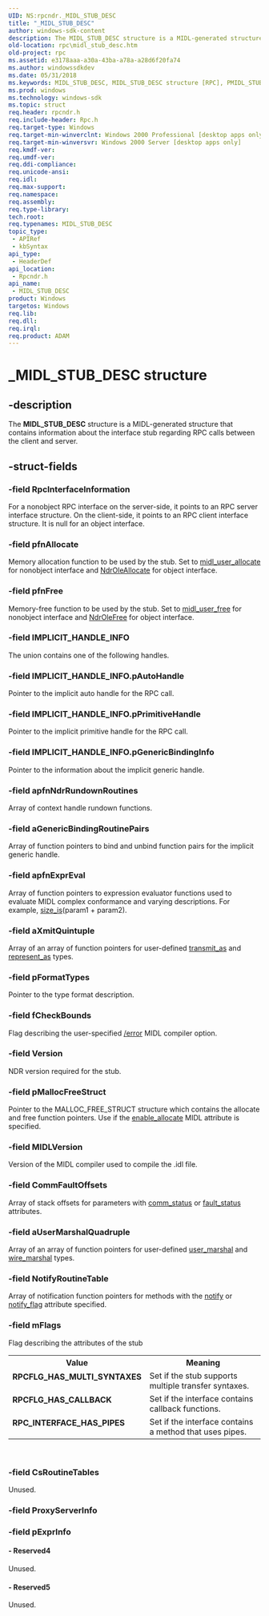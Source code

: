```yaml
---
UID: NS:rpcndr._MIDL_STUB_DESC
title: "_MIDL_STUB_DESC"
author: windows-sdk-content
description: The MIDL_STUB_DESC structure is a MIDL-generated structure that contains information about the interface stub regarding RPC calls between the client and server.
old-location: rpc\midl_stub_desc.htm
old-project: rpc
ms.assetid: e3178aaa-a30a-43ba-a78a-a28d6f20fa74
ms.author: windowssdkdev
ms.date: 05/31/2018
ms.keywords: MIDL_STUB_DESC, MIDL_STUB_DESC structure [RPC], PMIDL_STUB_DESC, PMIDL_STUB_DESC structure pointer [RPC], RPCFLG_HAS_CALLBACK, RPCFLG_HAS_MULTI_SYNTAXES, RPC_INTERFACE_HAS_PIPES, _MIDL_STUB_DESC, rpc.midl_stub_desc, rpcndr/MIDL_STUB_DESC, rpcndr/PMIDL_STUB_DESC
ms.prod: windows
ms.technology: windows-sdk
ms.topic: struct
req.header: rpcndr.h
req.include-header: Rpc.h
req.target-type: Windows
req.target-min-winverclnt: Windows 2000 Professional [desktop apps only]
req.target-min-winversvr: Windows 2000 Server [desktop apps only]
req.kmdf-ver: 
req.umdf-ver: 
req.ddi-compliance: 
req.unicode-ansi: 
req.idl: 
req.max-support: 
req.namespace: 
req.assembly: 
req.type-library: 
tech.root: 
req.typenames: MIDL_STUB_DESC
topic_type:
 - APIRef
 - kbSyntax
api_type:
 - HeaderDef
api_location:
 - Rpcndr.h
api_name:
 - MIDL_STUB_DESC
product: Windows
targetos: Windows
req.lib: 
req.dll: 
req.irql: 
req.product: ADAM
---
```


# _MIDL_STUB_DESC structure


## -description


The <b>MIDL_STUB_DESC</b> structure is a MIDL-generated structure that contains information about the interface stub regarding RPC calls between the client and server.


## -struct-fields




### -field RpcInterfaceInformation

For a nonobject RPC interface on the server-side, it points to an RPC server interface structure. On the client-side, it points to an RPC client interface structure. It is null for an object interface. 


### -field pfnAllocate

Memory allocation function to be used by the stub. Set to <a href="https://msdn.microsoft.com/0eaf6df5-791d-4f6d-8f49-cc1ce64e7ab4">midl_user_allocate</a> for nonobject interface and <a href="https://msdn.microsoft.com/87bfc8ae-62e6-477f-98a7-caf907589b89"> NdrOleAllocate</a> for object interface.  


### -field pfnFree

Memory-free function to be used by the stub. Set to <a href="https://msdn.microsoft.com/b5d8f133-ddd9-4b92-8540-611a03835be0">midl_user_free</a> for nonobject interface and <a href="https://msdn.microsoft.com/c4289448-11bb-40d1-ae63-68521b901796"> NdrOleFree</a> for object interface.  


### -field IMPLICIT_HANDLE_INFO

The union contains one of the following handles.


### -field IMPLICIT_HANDLE_INFO.pAutoHandle

Pointer to the implicit auto handle for the RPC call.


### -field IMPLICIT_HANDLE_INFO.pPrimitiveHandle

Pointer to the implicit primitive handle for the RPC call.


### -field IMPLICIT_HANDLE_INFO.pGenericBindingInfo

Pointer to the information about the implicit generic handle.


### -field apfnNdrRundownRoutines

Array of context handle rundown functions.


### -field aGenericBindingRoutinePairs

Array of function pointers to bind and unbind function pairs for the implicit generic handle.


### -field apfnExprEval

Array of function pointers to expression evaluator functions used to evaluate MIDL complex conformance and varying descriptions. For example, <a href="https://msdn.microsoft.com/1f3f3629-f668-460d-86fd-16ef22449973">size_is</a>(param1 + param2). 


### -field aXmitQuintuple

Array of an array of function pointers for user-defined <a href="https://msdn.microsoft.com/3dd1a242-03ec-49b4-ac96-87ef186e41d2">transmit_as</a> and <a href="https://msdn.microsoft.com/ae44d220-e8f3-47a3-8f5e-a2668ac75411">represent_as</a>  types.


### -field pFormatTypes

Pointer to the type format description.


### -field fCheckBounds

Flag describing the user-specified <a href="https://msdn.microsoft.com/abd3616a-2d2c-4a7d-bf3a-c84a43387894">/error</a> MIDL compiler option.


### -field Version

NDR version required for the stub.


### -field pMallocFreeStruct

Pointer to the MALLOC_FREE_STRUCT structure which contains the allocate and free function pointers. Use if the <a href="https://msdn.microsoft.com/3a232a82-f114-4d8c-8b71-cf8860c77db3">enable_allocate</a> MIDL attribute is specified.


### -field MIDLVersion

Version of the MIDL compiler used to compile the .idl file.


### -field CommFaultOffsets

Array of stack offsets for parameters with <a href="https://msdn.microsoft.com/3ea9ce62-8bd4-40fe-b838-bfebd52b5a15">comm_status</a> or <a href="https://msdn.microsoft.com/">fault_status</a> attributes. 


### -field aUserMarshalQuadruple

Array of an array of function pointers for user-defined <a href="https://msdn.microsoft.com/">user_marshal</a> and <a href="https://msdn.microsoft.com/">wire_marshal</a>  types.


### -field NotifyRoutineTable

Array of notification function pointers for methods with the <a href="https://msdn.microsoft.com/24f9887b-04b7-491a-ab6e-7c078b967fbc">notify</a> or <a href="https://msdn.microsoft.com/a40b7114-d2e3-40c1-a0b1-599428188611">notify_flag</a> attribute specified.


### -field mFlags

Flag describing the attributes of the stub

<table>
<tr>
<th>Value</th>
<th>Meaning</th>
</tr>
<tr>
<td width="40%"><a id="RPCFLG_HAS_MULTI_SYNTAXES"></a><a id="rpcflg_has_multi_syntaxes"></a><dl>
<dt><b>RPCFLG_HAS_MULTI_SYNTAXES</b></dt>
</dl>
</td>
<td width="60%">
Set if the stub supports multiple transfer syntaxes.

</td>
</tr>
<tr>
<td width="40%"><a id="RPCFLG_HAS_CALLBACK"></a><a id="rpcflg_has_callback"></a><dl>
<dt><b>RPCFLG_HAS_CALLBACK</b></dt>
</dl>
</td>
<td width="60%">
Set if the interface contains callback  functions.

</td>
</tr>
<tr>
<td width="40%"><a id="RPC_INTERFACE_HAS_PIPES"></a><a id="rpc_interface_has_pipes"></a><dl>
<dt><b>RPC_INTERFACE_HAS_PIPES</b></dt>
</dl>
</td>
<td width="60%">
Set if the interface contains a method that uses pipes.

</td>
</tr>
</table>
 


### -field CsRoutineTables

Unused.


### -field ProxyServerInfo

 


### -field pExprInfo

 




#### - Reserved4

Unused.


#### - Reserved5

Unused.

